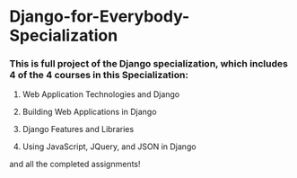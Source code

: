 # Django-for-Everybody-Specialization



### This is full project of the Django specialization, which includes 4 of the 4 courses in this Specialization:

1. Web Application Technologies and Django

2. Building Web Applications in Django

3. Django Features and Libraries

4. Using JavaScript, JQuery, and JSON in Django

and all the completed assignments! 
